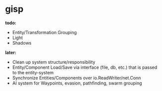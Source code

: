 # gisp

__todo:__
* Entity/Transformation Grouping
* Light
* Shadows

__later:__
* Clean up system structure/responsibility
* Entity/Component Load/Save via interface (file, db, etc.) that is passed to the entity-system
* Synchronize Entities/Components over io.ReadWriter/net.Conn
* AI system for Waypoints, evasion, pathfinding, swarm grouping

